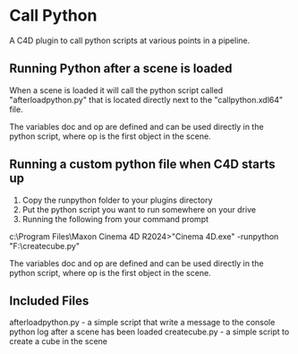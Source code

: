 # Call Python
A C4D plugin to call python scripts at various points in a pipeline.

## Running Python after a scene is loaded
When a scene is loaded it will call the python script called "afterloadpython.py" that is located directly next to the "callpython.xdl64" file.

The variables doc and op are defined and can be used directly in the python script, where op is the first object in the scene.

## Running a custom python file when C4D starts up
1. Copy the runpython folder to your plugins directory
2. Put the python script you want to run somewhere on your drive
3. Running the following from your command prompt

c:\Program Files\Maxon Cinema 4D R2024>"Cinema 4D.exe" -runpython "F:\createcube.py"

The variables doc and op are defined and can be used directly in the python script, where op is the first object in the scene.

## Included Files
afterloadpython.py - a simple script that write a message to the console python log after a scene has been loaded
createcube.py - a simple script to create a cube in the scene
